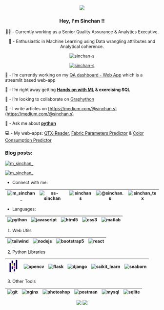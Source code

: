 
<h2 align="center"><img src="https://github.com/sinchan-s/sinchan-s/assets/63915540/28da786d-ea7e-4b27-99a4-4e4967c695d6" width=80 align="center"></h2>      
<h3 align="center">Hey, I'm Sinchan !!</h3>   

<p align="center">👨‍💻 - Currently working as a Senior Quality Assurance & Analytics Executive.</p> 
<p align="center">🤩 - Enthusiastic in Machine Learning using Data wrangling attributes and Analytical coherence.</p>

<p align="center"> <img src="https://komarev.com/ghpvc/?username=sinchan-s&label=Profile%20views&color=0e75b6&style=flat" alt="sinchan-s" /> </p>

<p align="center"> <a href="https://github.com/ryo-ma/github-profile-trophy"><img src="https://github-profile-trophy.vercel.app/?username=sinchan-s&theme=gitdimmed&column=4&row=1" alt="sinchan-s" /></a> </p>


🔭 - I’m currently working on my [QA dashboard - Web App]() which is a streamlit based web-app

🌱 - I’m right away getting **[Hands on with ML](https://github.com/sinchan-s/Hands-on_ML) & exercising SQL**

👯 - I’m looking to collaborate on [Graphython](https://github.com/sinchan-s/graphython)

📝 - I write articles on [https://medium.com/@sinchan.s](https://medium.com/@sinchan.s)

💬 - Ask me about **[python](https://github.com/sinchan-s/streamlit-webapps)**

💻 - My web-apps: [QTX-Reader](https://sinx-qtx-reader.streamlit.app/), [Fabric Parameters Predictor](https://fabric-param-predictor.streamlit.app) & [Color Consumption Predictor](https://sinchan-s-ccp-streamlit-modelst-color-pred-9yqvu3.streamlit.app/)

### Blog posts:
<a href="https://medium.com/@sinchan.s/life-cycle-of-data-6eecc50276c9" target="blank"><img src="https://user-images.githubusercontent.com/63915540/192033174-14b682a1-0a07-4832-828a-5689319ba103.png" alt="m_sinchan_"/></a>  

<a href="https://medium.com/@sinchan.s/support-vector-machine-svm-in-action-using-streamlit-e3bc56208a85" target="blank"><img src="https://user-images.githubusercontent.com/63915540/192033430-4f1cf4cc-a0ca-447d-b38e-b53f5a9fc15e.png" alt="m_sinchan_"/></a>

- Connect with me:
  
|<img align="center" src="https://cdn.worldvectorlogo.com/logos/twitter-6.svg" alt="m_sinchan_" height="30" width="40" />|<img align="center" src="https://cdn.worldvectorlogo.com/logos/linkedin-icon-2.svg" alt="ss-sinchan" height="30" width="40" />|<img align="center" src="https://cdn.worldvectorlogo.com/logos/kaggle-1.svg" alt="sinchans" height="30" width="40" />|<img align="center" src="https://img.shields.io/badge/Medium-12100E?style=for-the-badge&logo=medium&logoColor=white" alt="@sinchan.s" height="30" width="40" />|<img align="center" src="https://raw.githubusercontent.com/rahuldkjain/github-profile-readme-generator/master/src/images/icons/Social/hackerrank.svg" alt="sinchan_tex" height="30" width="40" />|
|---|---|---|---|---|

- Languages:

|<img src="https://cdn.worldvectorlogo.com/logos/python-5.svg" alt="python" width="40" height="40"/>|<img src="https://cdn.worldvectorlogo.com/logos/logo-javascript.svg" alt="javascript" width="40" height="40"/>|<img src="https://cdn.worldvectorlogo.com/logos/html-1.svg" alt="html5" width="40" height="40"/>|<img src="https://cdn.worldvectorlogo.com/logos/css-3.svg" alt="css3" width="40" height="40"/>|<img src="https://upload.wikimedia.org/wikipedia/commons/2/21/Matlab_Logo.png" alt="matlab" width="40" height="40"/>|
|---|---|---|---|---|
   
1. Web Utils

|<img src="https://www.vectorlogo.zone/logos/tailwindcss/tailwindcss-icon.svg" alt="tailwind" width="40" height="40"/>|<img src="https://cdn.worldvectorlogo.com/logos/nodejs-2.svg" alt="nodejs" width="40" height="40"/>|<img src="https://cdn.worldvectorlogo.com/logos/bootstrap-5-1.svg" alt="bootstrap5" width="40" height="40"/>|<img src="https://cdn.worldvectorlogo.com/logos/react-2.svg" alt="react" width="40" height="40"/>|
|---|---|---|---|
   
2. Python Libraries
  
|<img src="https://raw.githubusercontent.com/devicons/devicon/2ae2a900d2f041da66e950e4d48052658d850630/icons/pandas/pandas-original.svg" alt="pandas" width="40" height="40"/>|<img src="https://www.vectorlogo.zone/logos/opencv/opencv-icon.svg" alt="opencv" width="40" height="40"/>|<img src="https://cdn.worldvectorlogo.com/logos/flask.svg" alt="flask" width="40" height="40"/>|<img src="https://cdn.worldvectorlogo.com/logos/django.svg" alt="django" width="40" height="40"/>|<img src="https://upload.wikimedia.org/wikipedia/commons/0/05/Scikit_learn_logo_small.svg" alt="scikit_learn" width="40" height="40"/>|<img src="https://seaborn.pydata.org/_images/logo-mark-lightbg.svg" alt="seaborn" width="40" height="40"/>|
|---|---|---|---|---|---|
   
3. Other Tools
  
|<img src="https://www.vectorlogo.zone/logos/git-scm/git-scm-icon.svg" alt="git" width="40" height="40"/>|<img src="https://cdn.worldvectorlogo.com/logos/nginx-1.svg" alt="nginx" width="40" height="40"/>|<img src="https://cdn.worldvectorlogo.com/logos/adobe-photoshop-2.svg" alt="photoshop" width="40" height="40"/>|<img src="https://www.vectorlogo.zone/logos/getpostman/getpostman-icon.svg" alt="postman" width="40" height="40"/>|<img src="https://cdn.worldvectorlogo.com/logos/mysql-6.svg" alt="mysql" width="40" height="40"/>|<img src="https://www.vectorlogo.zone/logos/sqlite/sqlite-icon.svg" alt="sqlite" width="40" height="40"/>|
|---|---|---|---|---|---|
 

<p align="center">
  <img src="https://github-readme-stats.vercel.app/api?username=sinchan-s&count_private=true&show_icons=true&theme=transparent&line_height=33&hide=contribs">
  <img src="https://github-readme-stats.vercel.app/api/top-langs/?username=sinchan-s&layout=donut&theme=transparent">
</p>   
